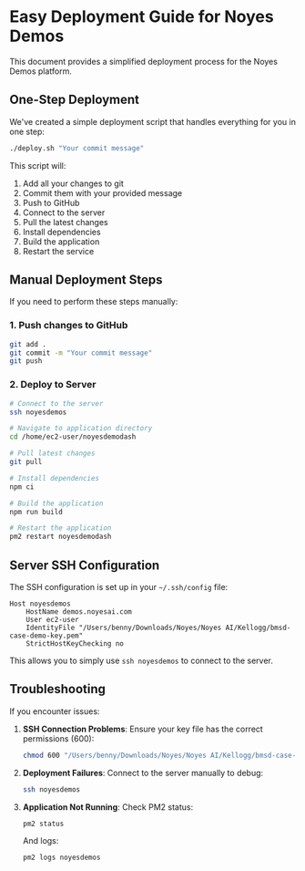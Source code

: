 # Easy Deployment Guide for Noyes Demos

This document provides a simplified deployment process for the Noyes Demos platform.

## One-Step Deployment

We've created a simple deployment script that handles everything for you in one step:

```bash
./deploy.sh "Your commit message"
```

This script will:
1. Add all your changes to git
2. Commit them with your provided message
3. Push to GitHub
4. Connect to the server
5. Pull the latest changes
6. Install dependencies
7. Build the application
8. Restart the service

## Manual Deployment Steps

If you need to perform these steps manually:

### 1. Push changes to GitHub
```bash
git add .
git commit -m "Your commit message"
git push
```

### 2. Deploy to Server
```bash
# Connect to the server
ssh noyesdemos

# Navigate to application directory
cd /home/ec2-user/noyesdemodash

# Pull latest changes
git pull

# Install dependencies
npm ci

# Build the application
npm run build

# Restart the application
pm2 restart noyesdemodash
```

## Server SSH Configuration

The SSH configuration is set up in your `~/.ssh/config` file:

```
Host noyesdemos
    HostName demos.noyesai.com
    User ec2-user
    IdentityFile "/Users/benny/Downloads/Noyes/Noyes AI/Kellogg/bmsd-case-demo-key.pem"
    StrictHostKeyChecking no
```

This allows you to simply use `ssh noyesdemos` to connect to the server.

## Troubleshooting

If you encounter issues:

1. **SSH Connection Problems**: Ensure your key file has the correct permissions (600):
   ```bash
   chmod 600 "/Users/benny/Downloads/Noyes/Noyes AI/Kellogg/bmsd-case-demo-key.pem"
   ```

2. **Deployment Failures**: Connect to the server manually to debug:
   ```bash
   ssh noyesdemos
   ```

3. **Application Not Running**: Check PM2 status:
   ```bash
   pm2 status
   ```
   
   And logs:
   ```bash
   pm2 logs noyesdemos
   ``` 